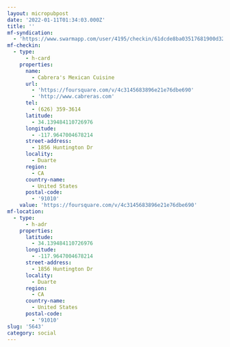 ```yaml
---
layout: micropubpost
date: '2022-01-11T01:34:03.000Z'
title: ''
mf-syndication:
  - 'https://www.swarmapp.com/user/4195/checkin/61dcde8ba03517681900d32f'
mf-checkin:
  - type:
      - h-card
    properties:
      name:
        - Cabrera's Mexican Cuisine
      url:
        - 'https://foursquare.com/v/4c3145683896e21e76dbe690'
        - 'http://www.cabreras.com'
      tel:
        - (626) 359-3614
      latitude:
        - 34.139484110726976
      longitude:
        - -117.9647004678214
      street-address:
        - 1856 Huntington Dr
      locality:
        - Duarte
      region:
        - CA
      country-name:
        - United States
      postal-code:
        - '91010'
    value: 'https://foursquare.com/v/4c3145683896e21e76dbe690'
mf-location:
  - type:
      - h-adr
    properties:
      latitude:
        - 34.139484110726976
      longitude:
        - -117.9647004678214
      street-address:
        - 1856 Huntington Dr
      locality:
        - Duarte
      region:
        - CA
      country-name:
        - United States
      postal-code:
        - '91010'
slug: '5643'
category: social
---
```


